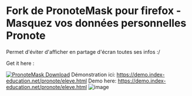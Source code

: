 # Fork de PronoteMask pour firefox - Masquez vos données personnelles Pronote

Permet d'éviter d'afficher en partage d'écran toutes ses infos :/



Get it here :

<a href="https://drknaw.eu/pronote_mask-latest.xpi"><img src="https://shrx.creepercreep.fr/TArU9/jEMaHIQu21.png/raw" alt="PronoteMask Download"></a>
Démonstration ici: https://demo.index-education.net/pronote/eleve.html
Demo here: https://demo.index-education.net/pronote/eleve.html
![image](https://user-images.githubusercontent.com/39345534/124477695-98a11280-dda4-11eb-9537-364ab499faae.png)
